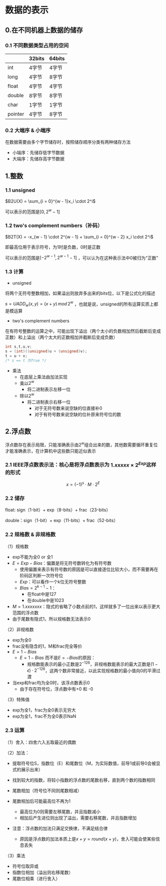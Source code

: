 # 数据的表示

## 0.在不同机器上数据的储存

### 0.1 不同数据类型占用的空间

|         | 32bits | 64bits |
| ------- | ------ | ------ |
| int     | 4字节  | 4字节  |
| long    | 4字节  | 8字节  |
| float   | 4字节  | 4字节  |
| double  | 8字节  | 8字节  |
| char    | 1字节  | 1字节  |
| pointer | 4字节  | 8字节  |

### 0.2 大端序 & 小端序

在数据需要由多个字节储存时，按照储存顺序分类有两种储存方法

* 小端序：先储存低字节数据
* 大端序：先储存高字节数据



## 1.整数

### 1.1 unsigned

$B2U(X) = \sum_{i = 0}^{w - 1}x_i \cdot 2^i$

可以表示的范围是$[0,2^w - 1]$

### 1.2 two's complement numbers（补码）

$B2T(X) = -x_{w - 1} \cdot 2^{w - 1} + \sum_{i = 0}^{w - 2} x_i \cdot 2^i$

即最高位用于表示符号，为1时是负数，0时是正数

可以表示的范围是$[-2^{w - 1},2^{w - 1} - 1]$ ，可以认为在这种表示法中0被归为“正数”

 ### 1.3 计算

* unsigned

​	将两个无符号整数相加，如果溢出则放弃多出来的bits位，以下是公式化的描述

$s = UADD_w(x,y) = (x + y) \, mod \, 2^{w}$ ，也就是说，unsigned的所有运算实质上都是模运算

* two's complement numbers

​	在有符号整数的运算之中，可能出现下溢出（两个太小的负数相加然后截断后变成正数）和上溢出（两个太大的正数相加并截断后变成负数）

```cpp
int s,t,u,v;
s = (int)((unsigned)u + (unsigned)v);
t = u + v;
/* s == t 为True */ 
```

* 乘法
    * 在底层上乘法由加法实现
    * 乘以$2^w$
        * 将二进制表示左移一位
    * 除以$2^w$
        * 将二进制表示右移一位
            * 对于无符号数来说空缺的位直接补0
            * 对于有符号数来说空缺的位补原来符号位的数

## 2.浮点数

浮点数存在表示局限，只能准确表示由$2^w$组合出来的数，其他数需要循环重复位才能准确表示，在计算机中这些数只能近似表示

### 2.1 IEEE浮点数表示法：核心是将浮点数表示为 $1.xxxxx \times 2^{Exp}$这样的形式

$$
x = (-1)^s \cdot M \cdot2^E
$$

### 2.2 储存

float: sign（1-bit）+ exp（8-bits）+ frac（23-bits）

double：sign（1-bit）+ exp（11-bits）+ frac（52-bits）

### 2.2 规格数 & 非规格数

（1）规格数

* exp不能为全0 or 全1
* $E = Exp - Bias$：偏置是将无符号数转化为有符号数
    * 使用偏置来表示有符号数的原因是可以直接逐位比较大小，而不需要再在阶码区判断一次符号位
    * $Exp$：可以看作一个k位无符号整数
    * $Bias = 2^{k - 1} - 1$：
        * 在float中是127
        * 在double中是1023
* $M = 1.xxxxxxx$：隐式的省略了小数点前的1，这样就多了一位出来以表示更大范围的浮点数
* 由于尾数有隐式1，所以规格数无法表示0

（2）非规格数

* exp为全0
* frac没有隐含的1，M和frac完全等价
* $E = 1 - Bias$
    * $E = 1 - Bias$ 而不是$E = -Bias$的原因：
        * 规格数能表示的最小正数是$2^{-126}$，非规格数能表示的最大正数是$(1 - \epsilon) \cdot 2^{-126}$，这两个数非常接近，以此实现规格数的最小值向0的平滑过渡
* 当exp和frac均为全0时，该浮点数表示0
    * 由于存在符号位，浮点数中有+0 和 -0

（3）特殊值

* exp为全1，frac为全0表示无穷大
* exp为全1，frac不为全0表示NaN

### 2.3 运算

（1）舍入：四舍六入五取最近的偶数

（2）加法：

* 提取符号位S，指数位（E）和尾数位（M，为实际数值，前导1或前导0会被显式的展示出来） 
* 找到较大的指数，将较小指数的浮点数的尾数右移，直到两个数的指数相同
* 尾数相加（符号位不同则尾数相减）
* 尾数相加后可能最高位不再为1

    * 最高位为0则需要左移尾数，并且指数减小
    * 相加后产生进位则出现了溢出，需要右移尾数，并且指数增加
* 注意：浮点数的加法只满足交换律，不满足结合律
    * 原因是浮点数的加法本质上是$x + y = round(x + y)$，舍入可能会使某些信息丢失

（3）乘法

* 符号位取异或
* 指数位相加（溢出则右移尾数）
* 尾数位相乘（进行舍入）









